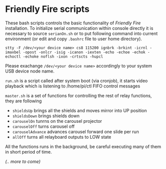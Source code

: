  Friendly Fire scripts
======================

These bash scripts controls the basic functionality of _Friendly Fire_ installation. To initialize serial communication within console directly it is necessary to source ```serianOn.sh``` or to put following command into current environment (or edit and copy ```.bashrc``` file to user home directory).

```
stty -F /dev/<your device name> cs8 115200 ignbrk -brkint -icrnl -imaxbel -opost -onlcr -isig -icanon -iexten -echo -echoe -echok -echoctl -echoke noflsh -ixon -crtscts -hupcl
```

Please exachange ```/dev/<your device name>``` accordingly to your system USB device node name.

```run.sh``` is a script called after system boot (via cronjob), it starts video playback which is listening to /home/pi/ctl FIFO control messages

```master.sh``` is a set of functions for controlling the rest of relay functions, they are following

+ ```shieldsUp``` brings all the shields and moves mirror into UP position
+ ```shieldsDown``` brings shields down
+ ```carouselOn``` tunrns on the carousel projector
+ ```carouselOff``` turns carousel off
+ ```carouselAdvance``` advances carousel forward one slide per run
+ ```allOff``` turns all relayboard outputs to LOW state

All the functions runs in the background, be careful executing many of them in short period of time.

_(.. more to come)_
